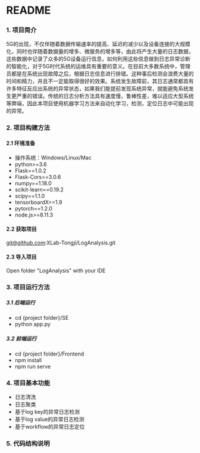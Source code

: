 # README

### 1. 项目简介
5G的出现，不仅伴随着数据传输速率的提高、延迟的减少以及设备连接的大规模化，同时也伴随着数据量的增多、微服务的增多等，由此将产生大量的日志数据，这些数据中记录了众多的5G设备运行信息，如何利用这些信息做到日志异常诊断的智能化，对于5G时代系统的运维具有重要的意义。在目前大多数系统中，管理员都是在系统出现故障之后，根据日志信息进行排错。这种事后检测会浪费大量的时间和精力，并且不一定能取得很好的效果。系统发生故障前，其日志通常都具有许多特征反应出系统的异常状态，如果我们能提前发现系统异常，就能避免系统发生更严重的错误。传统的日志分析方法具有速度慢，鲁棒性差，难以适应大型系统等弊端，因此本项目使用机器学习方法来自动化学习，检测，定位日志中可能出现的异常。

### 2. 项目构建方法
#### 2.1 环境准备
* 操作系统：Windows/Linux/Mac
* python>=3.6
* Flask==1.0.2
* Flask-Cors==3.0.6
* numpy==1.18.0
* scikit-learn==0.19.2
* scipy==1.1.0
* tensorboardX==1.9
* pytorch==1.2.0
* node.js>=8.11.3

#### 2.2 获取项目
git@github.com:XLab-Tongji/LogAnalysis.git

#### 2.3 导入项目
Open folder "LogAnalysis" with your IDE

### 3. 项目运行方法
##### 3.1 后端运行
* cd {project folder}/SE
* python app.py

##### 3.2 前端运行

- cd {project folder}/Frontend
- npm install
- npm run serve

### 4. 项目基本功能
* 日志清洗
* 日志聚类
* 基于log key的异常日志检测
* 基于log value的异常日志检测
* 基于workflow的异常日志定位

### 5. 代码结构说明
